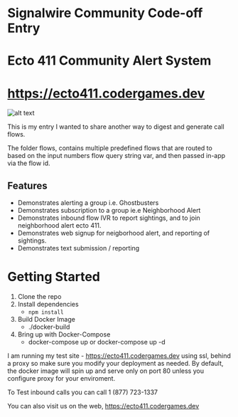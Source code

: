 # Signalwire Community Code-off Entry
# Ecto 411 Community Alert System
# https://ecto411.codergames.dev

![alt text](https://i5.walmartimages.com/asr/7af38b61-6453-4ab3-88b8-2ca4568b9d77.623c1f8ed6e4bdc3799ac3c2c0cedea2.jpeg?odnHeight=612&odnWidth=612&odnBg=FFFFFF)

This is my entry I wanted to share another way to digest and generate call flows.

The folder flows, contains multiple predefined flows that are routed to based on the input 
numbers flow query string var, and then passed in-app via the flow id.

## Features
-    Demonstrates alerting a group i.e. Ghostbusters
-    Demonstrates subscription to a group ie.e Neighborhood Alert
-    Demonstrates inbound flow IVR to report sightings, and to join neighborhood alert ecto 411.
-    Demonstrates web signup for neigborhood alert, and reporting of sightings.
-    Demonstrates text submission / reporting

# Getting Started 
 1. Clone the repo
 2. Install dependencies
    - `npm install`
 2. Build Docker Image
    - ./docker-build
 3. Bring up with Docker-Compose
    - docker-compose up or docker-compose up -d
 
 I am running my test site - https://ecto411.codergames.dev using ssl, behind a proxy so make sure you modify your deployment as needed.
 By default, the docker image will spin up and serve only on port 80 unless you configure proxy for your enviroment.

 To Test inbound calls you can call 
 1 (877) 723-1337
 
 You can also visit us on the web, https://ecto411.codergames.dev
